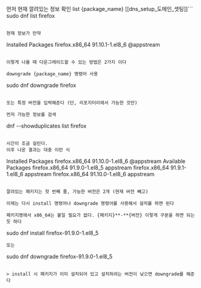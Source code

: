 먼저 현재 깔려있는 정보 확인
list {package_name}
[[dns_setup_도메인_셋팅]]```
sudo dnf list firefox
```

현재 정보가 만약
```
Installed Packages
firefox.x86_64                       91.10.1-1.el8_6                       @appstream
```

이렇게 나올 때 다운그레이드할 수 있는 방법은 2가지 이다

downgrade {package_name} 명령어 사용

```
sudo dnf downgrade firefox
```

또는 특정 버전을 입력해준다 (단, 리포지터리에서 가능한 것만)

먼저 가능한 정보를 검색
```
dnf --showduplicates list firefox
```

시간이 조금 걸린다.   
이후 나온 결과는 대충 이런 식
```
Installed Packages
firefox.x86_64                       91.10.0-1.el8_6                       @appstream
Available Packages
firefox.x86_64                       91.9.0-1.el8_5                        appstream 
firefox.x86_64                       91.9.1-1.el8_6                        appstream 
firefox.x86_64                       91.10.0-1.el8_6                       appstream 
```

깔려있는 패키지는 첫 번째 줄, 가능한 버전은 2개 (현재 버전 빼고)  

이제는 다시 install 명령어나 downgrade 명령어를 사용해서 설치를 하면 된다 

패키지명에서 x86_64는 붙일 필요가 없다. {패키지}**-**{버전} 이렇게 구분을 하면 되는 듯 하다
```
sudo dnf install firefox-91.9.0-1.el8_5
```
또는 
```
sudo dnf downgrade firefox-91.9.0-1.el8_5
```

> install 시 패키지가 이미 설치되어 있고 설치하려는 버전이 낮으면 downgrade를 해준다 


